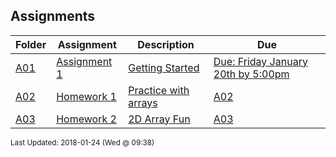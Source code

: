 ## Assignments
| Folder | Assignment | Description | Due|
 | ------------|------------|------------|------------|
 | [A01](./A03) | [ Assignment 1 ](./A03) | [ Getting Started](./A03) | [Due: Friday January 20th by 5:00pm](./A03) |
 | [A02](./A03) | [ Homework 1 ](./A03) | [ Practice with arrays](./A03) | [A02](./A03) | [ Given](./A03) | [A02](./A03) | [ 1)](./A03) | [A02](./A03) | [ 2)](./A03) | [A02](./A03) | [ 3)](./A03) | [A02](./A03) | [ 4)](./A03) | [A02](./A03) | [ 5)](./A03) | [A02](./A03) | [ 6)](./A03) | [A02](./A03) | [ 7)](./A03) | [A02](./A03) | [ 8)](./A03) | [A02](./A03) | [ 9)](./A03) | [A02](./A03) | [ 10)](./A03) | [A02](./A03) | [ Deliverables](./A03) |
 | [A03](./A03) | [ Homework 2 ](./A03) | [ 2D Array Fun](./A03) | [A03](./A03) | [ Deliverables](./A03) |

<sup>Last Updated: 2018-01-24 (Wed @ 09:38)</sup>